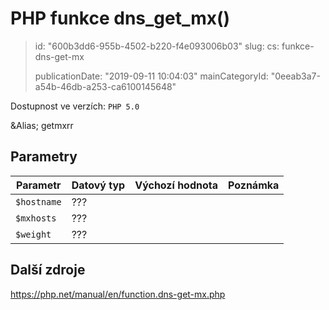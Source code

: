 PHP funkce dns_get_mx()
=======================

> id: "600b3dd6-955b-4502-b220-f4e093006b03"
> slug:
> 	cs: funkce-dns-get-mx
> 
> publicationDate: "2019-09-11 10:04:03"
> mainCategoryId: "0eeab3a7-a54b-46db-a253-ca6100145648"

Dostupnost ve verzích: `PHP 5.0`

&Alias; <function>getmxrr</function>


Parametry
--------------

| Parametr | Datový typ | Výchozí hodnota | Poznámka |
|-----|-----|-----|-----|
| `$hostname` | ??? |  |  |
| `$mxhosts` | ??? |  |  |
| `$weight` | ??? |  |  |


Další zdroje
------------

https://php.net/manual/en/function.dns-get-mx.php
